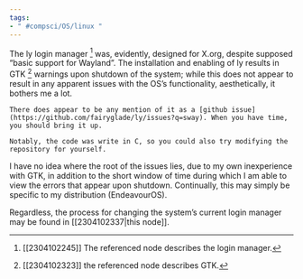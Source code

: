 ```yaml
---
tags:
- " #compsci/OS/linux "
---
```


The ly login manager [^1] was, evidently, designed for X.org, despite supposed “basic support for Wayland”. The installation and enabling of ly results in GTK [^2] warnings upon shutdown of the system; while this does not appear to result in any apparent issues with the OS’s functionality, aesthetically, it bothers me a lot. 

```ad-note
There does appear to be any mention of it as a [github issue](https://github.com/fairyglade/ly/issues?q=sway). When you have time, you should bring it up.

Notably, the code was write in C, so you could also try modifying the repository for yourself.
```

I have no idea where the root of the issues lies, due to my own inexperience with GTK, in addition to the short window of time during which I am able to view the errors that appear upon shutdown. Continually, this may simply be specific to my distribution (EndeavourOS).

Regardless, the process for changing the system’s current login manager may be found in [[2304102337|this node]]. 

[^1]: [[2304102245]] The referenced node describes the login manager.
[^2]: [[2304102323]] the referenced node describes GTK.